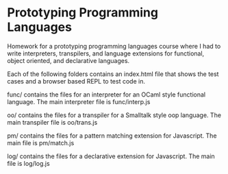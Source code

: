 Prototyping Programming Languages
=================================

Homework for a prototyping programming languages course where I had to write interpreters, transpilers,
and language extensions for functional, object oriented, and declarative languages.

Each of the following folders contains an index.html file
that shows the test cases and a browser based REPL to test code in.

func/ contains the files for an interpreter for an OCaml style functional language. 
The main interpreter file is func/interp.js

oo/ contains the files for a transpiler for a Smalltalk style oop language.
The main transpiler file is oo/trans.js

pm/ contains the files for a pattern matching extension for Javascript.
The main file is pm/match.js

log/ contains the files for a declarative extension for Javascript.
The main file is log/log.js
